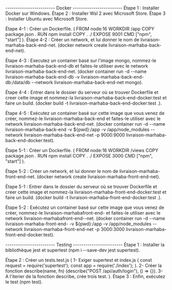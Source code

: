 ------------------------ Docker ------------------------
Étape 1 : Installer Docker sur Windows.
Étape 2 : Installer Wsl 2 avec Microsoft Store.
Étape 3 : Installer Ubuntu avec Microsoft Store.

<!-- Les étapes pour back-end -->
Étape 4-1 : Créer un Dockerfile.
    (
        FROM node:16
        WORKDIR /app
        COPY package.json .
        RUN npm install
        COPY . ./
        EXPOSE 9001
        CMD ["npm", "start"]
    ).
Étape 4-2 : Créer un network, et lui donner le nom de livraison-marhaba-back-end-net.
(docker network create livraison-marhaba-back-end-net).

Étape 4-3 : Executez un container basé sur l'image mongo, nommez-le livraison-marhaba-back-end-db et faites-le utiliser avec le network livraison-marhaba-back-end-net.
(docker container run -d --name livraison-marhaba-back-end-db -v livraison-marhaba-back-end-db:/data/db --network livraison-marhaba-back-end-net mongo).

Étape 4-4 : Entrer dans le dossier du serveur où se trouver Dockerfile et creer cette image et nommez-la livraison-marhaba-back-end-docker:test et faire un build.
(docker build -t livraison-marhaba-back-end-docker:test .).

Étape 4-5 : Exécutez un container basé sur cette image que vous venez de créer, nommez-le livraison-marhaba-back-end et faites-le utiliser avec le network livraison-marhaba-back-end-net.
(docker container run -d --name livraison-marhaba-back-end -v ${pwd}:/app -v /app/node_modules --network livraison-marhaba-back-end-net -p 9000:9000 livraison-marhaba-back-end-docker:test).

<!-- Les étapes pour front-end -->
Étape 5-1 : Créer un Dockerfile.
    (
        FROM node:16
        WORKDIR /views
        COPY package.json .
        RUN npm install
        COPY . ./
        EXPOSE 3000
        CMD ["npm", "start"]
    ).

Étape 5-2 : Créer un network, et lui donner le nom de livraison-marhaba-front-end-net.
(docker network create livraison-marhaba-front-end-net).

Étape 5-1 : Entrer dans le dossier du serveur où se trouver Dockerfile et creer cette image et nommez-la livraison-marhaba-front-end-docker:test et faire un build.
(docker build -t livraison-marhaba-front-end-docker:test .).

Étape 5-2 : Exécutez un container basé sur cette image que vous venez de créer, nommez-le livraison-marhabafront-end- et faites-le utiliser avec le network livraison-marhabafront-end--net.
(docker container run -d --name livraison-marhaba-front-end- -v ${pwd}:/app -v /app/node_modules --network livraison-marhaba-front-end-net -p 3000:3000 livraison-marhaba-front-end-docker:test).


------------------------ Testing ------------------------
Étape 1 : Installer la bibliothèque jest et supertest
(npm i --save-dev jest supertest).

Étape 2 : Créer un tests.test.js
    (
        1-  Exiger supertest et index.js
            (
                const request = require('supertest');
                const app = require('./index');
            ).
        2-  Créer la fonction describe(name, fn)
            (describe("POST /api/auth/login"), () => {}).
        3- A l'iterier de la fonction describe, crée trois test.
    ).
Étape 3 : Enfin, exécutez le test (npm test).